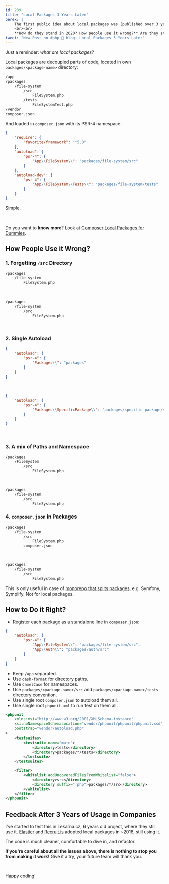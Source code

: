 ```yaml
---
id: 239
title: "Local Packages 3 Years Later"
perex: |
    The first public idea about local packages was [published over 3 years ago](/blog/2017/12/25/composer-local-packages-for-dummies) after 1 year of internal testing.
    <br><br>
    **How do they stand in 2020? How people use it wrong?** Are they still the best option to keep low complexity in huge projects?
tweet: "New Post on #php 🐘 blog: Local Packages 3 Years Later"
---
```


Just a reminder: *what are local packages*?

Local packages are decoupled parts of code, located in own `packages/<package-name>` directory:

```bash
/app
/packages
    /file-system
        /src
            FileSystem.php
        /tests
            FileSystemTest.php
/vendor
composer.json
```

And loaded in `composer.json` with its PSR-4 namespace:

```json
{
    "require": {
        "favorite/framework": "^5.0"
    },
    "autoload": {
        "psr-4": {
            "App\\FileSystem\\": "packages/file-system/src"
        }
    },
    "autoload-dev": {
        "psr-4": {
            "App\\FileSystem\\Tests\\": "packages/file-system/tests"
        }
    }
}
```

Simple.

<br>

Do you want to **know more**? Look at [Composer Local Packages for Dummies](/blog/2017/12/25/composer-local-packages-for-dummies).

## How People Use it Wrong?

### 1. Forgetting `/src` Directory

```bash
/packages
    /file-system
        FileSystem.php
```

<em class="fas fa-fw fa-2x fa-times text-danger"></em>

<br>


```bash
/packages
    /file-system
        /src
            FileSystem.php
```

<em class="fas fa-fw fa-2x fa-check text-success"></em>

<br>

### 2. Single Autoload

```json
{
    "autoload": {
        "psr-4": {
            "Packages\\": "packages"
        }
    }
}
```

<em class="fas fa-fw fa-2x fa-times text-danger"></em>

<br>


```json
{
    "autoload": {
        "psr-4": {
            "Packages\\SpecificPackage\\": "packages/specific-package/src"
        }
    }
}
```

<em class="fas fa-fw fa-2x fa-check text-success"></em>

<br>

### 3. A mix of Paths and Namespace

```bash
/packages
    /FileSystem
        /src
            FileSystem.php
```

<em class="fas fa-fw fa-2x fa-times text-danger"></em>

<br>


```bash
/packages
    /file-system
        /src
            FileSystem.php
```

<em class="fas fa-fw fa-2x fa-check text-success"></em>


### 4. `composer.json` in Packages

```bash
/packages
    /file-system
        /src
            FileSystem.php
        composer.json
```

<em class="fas fa-fw fa-2x fa-times text-danger"></em>

<br>


```bash
/packages
    /file-system
        /src
            FileSystem.php
```

This is only useful in case of [monorepo that splits packages](/blog/2018/10/08/new-in-symplify-5-create-merge-and-split-monorepo-with-1-command), e.g. Symfony, Symplify. Not for local packages.

<em class="fas fa-fw fa-2x fa-check text-success"></em>


## How to Do it Right?

- Register each package as a standalone line in `composer.json`:

```json
{
    "autoload": {
        "psr-4": {
            "App\\FileSystem\\": "packages/file-system/src",
            "App\\Auth\\": "packages/auth/src"
        }
    }
}
```

- Keep `/app` separated.
- Use `dash-format` for directory paths.
- Use `CamelCase` for namespaces.
- Use `packages/<package-name>/src` and `packages/<package-name>/tests` directory convention.
- Use single root `composer.json` to autoload them all.
- Use single root `phpunit.xml` to run test on them all.

```xml
<phpunit
    xmlns:xsi="http://www.w3.org/2001/XMLSchema-instance"
    xsi:noNamespaceSchemaLocation="vendor/phpunit/phpunit/phpunit.xsd"
    bootstrap="vendor/autoload.php"
>
    <testsuites>
        <testsuite name="main">
            <directory>tests</directory>
            <directory>packages/*/tests</directory>
        </testsuite>
    </testsuites>

    <filter>
        <whitelist addUncoveredFilesFromWhitelist="false">
            <directory>src</directory>
            <directory suffix=".php">packages/*/src</directory>
        </whitelist>
    </filter>
</phpunit>
```

## Feedback After 3 Years of Usage in Companies

I've started to test this in Lekarna.cz, 6 years old project, where they still use it.
[Elasticr](https://www.elasticr.cz) and [Recruit.is](https://recruitis.io) adopted local packages in ~2018, still using it.

The code is much cleaner, comfortable to dive in, and refactor.

**If you're careful about all the issues above, there is nothing to stop you from making it work!** Give it a try, your future team will thank you.


<br>

Happy coding!
